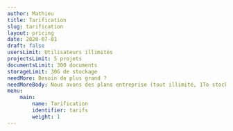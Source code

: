 ```yaml
---
author: Mathieu
title: Tarification
slug: tarification
layout: pricing
date: 2020-07-01
draft: false
usersLimit: Utilisateurs illimités
projectsLimit: 5 projets
documentsLimit: 300 documents
storageLimit: 30G de stockage
needMore: Besoin de plus grand ?
needMoreBody: Nous avons des plans entreprise (tout illimité, 1To stockage, SLA, ..)
menu:
    main:
        name: Tarification
        identifier: tarifs
        weight: 1
---
```

